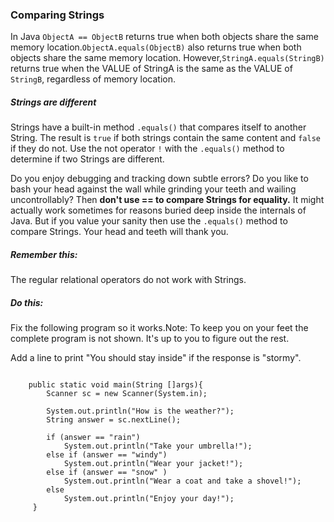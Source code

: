 ### Comparing Strings

In Java ` ObjectA == ObjectB ` returns true when both objects share the same memory location.`ObjectA.equals(ObjectB)` also returns true when both objects share the same memory location. However,`StringA.equals(StringB)` returns true when the VALUE of StringA is the same as the VALUE of `StringB`, regardless of memory location.

##### Strings are different
Strings have a built-in method `.equals()` that compares itself to another String. The result is `true` if both strings contain the same content and `false` if they do not. Use the not operator `!` with the `.equals()` method to determine if two Strings are different.

Do you enjoy debugging and tracking down subtle errors? Do you like to bash your head against the wall while grinding your teeth and wailing uncontrollably? Then **don't use == to compare Strings for equality.** It might actually work sometimes for reasons buried deep inside the internals of Java. But if you value your sanity then use the `.equals()` method to compare Strings. Your head and teeth will thank you.

##### Remember this:
The regular relational operators do not work with Strings.

##### Do this:
Fix the following program so it works.Note: To keep you on your feet the complete program is not shown. It's up to you to figure out the rest.

Add a line to print "You should stay inside" if the response is "stormy".

```

    public static void main(String []args){
        Scanner sc = new Scanner(System.in);

        System.out.println("How is the weather?");
        String answer = sc.nextLine();

        if (answer == "rain")
            System.out.println("Take your umbrella!");
        else if (answer == "windy")
            System.out.println("Wear your jacket!");
        else if (answer == "snow" )
            System.out.println("Wear a coat and take a shovel!");
        else
            System.out.println("Enjoy your day!");
     }
```